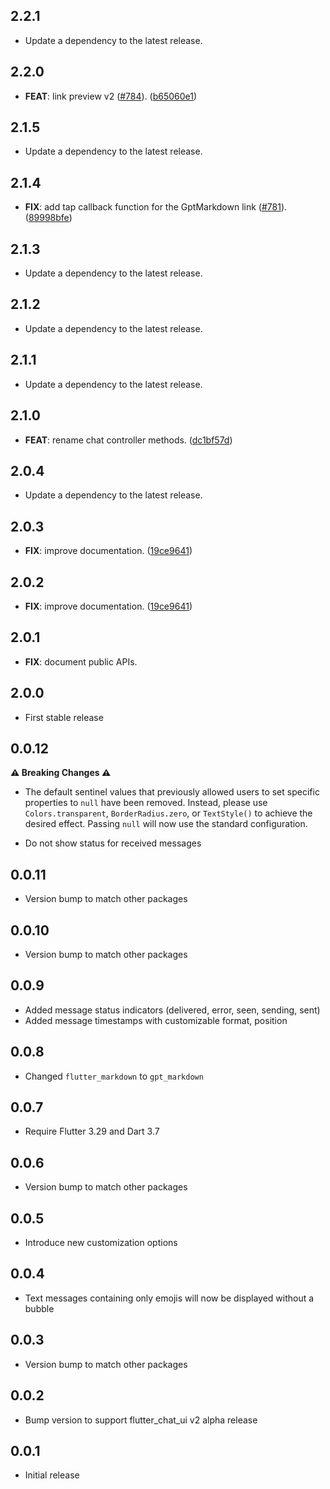 ## 2.2.1

 - Update a dependency to the latest release.

## 2.2.0

 - **FEAT**: link preview v2 ([#784](https://github.com/flyerhq/flutter_chat_ui/issues/784)). ([b65060e1](https://github.com/flyerhq/flutter_chat_ui/commit/b65060e11036402934489976c702dab28c7feb80))

## 2.1.5

 - Update a dependency to the latest release.

## 2.1.4

 - **FIX**: add tap callback function for the GptMarkdown link ([#781](https://github.com/flyerhq/flutter_chat_ui/issues/781)). ([89998bfe](https://github.com/flyerhq/flutter_chat_ui/commit/89998bfe081c9d46b6beb8f286176aac66033afa))

## 2.1.3

 - Update a dependency to the latest release.

## 2.1.2

 - Update a dependency to the latest release.

## 2.1.1

 - Update a dependency to the latest release.

## 2.1.0

 - **FEAT**: rename chat controller methods. ([dc1bf57d](https://github.com/flyerhq/flutter_chat_ui/commit/dc1bf57d9b5f9655805589fdda5581759b9cc1a9))

## 2.0.4

 - Update a dependency to the latest release.

## 2.0.3

 - **FIX**: improve documentation. ([19ce9641](https://github.com/flyerhq/flutter_chat_ui/commit/19ce9641d341cd297cd83219e989914e7bc78af0))

## 2.0.2

 - **FIX**: improve documentation. ([19ce9641](https://github.com/flyerhq/flutter_chat_ui/commit/19ce9641d341cd297cd83219e989914e7bc78af0))

## 2.0.1

 - **FIX**: document public APIs.

## 2.0.0

- First stable release

## 0.0.12

**⚠️ Breaking Changes ⚠️**

- The default sentinel values that previously allowed users to set specific properties to `null` have been removed. Instead, please use `Colors.transparent`, `BorderRadius.zero`, or `TextStyle()` to achieve the desired effect. Passing `null` will now use the standard configuration.

- Do not show status for received messages

## 0.0.11

- Version bump to match other packages

## 0.0.10

- Version bump to match other packages

## 0.0.9

- Added message status indicators (delivered, error, seen, sending, sent)
- Added message timestamps with customizable format, position

## 0.0.8

- Changed `flutter_markdown` to `gpt_markdown`

## 0.0.7

- Require Flutter 3.29 and Dart 3.7

## 0.0.6

- Version bump to match other packages

## 0.0.5

- Introduce new customization options

## 0.0.4

- Text messages containing only emojis will now be displayed without a bubble

## 0.0.3

- Version bump to match other packages

## 0.0.2

- Bump version to support flutter_chat_ui v2 alpha release

## 0.0.1

- Initial release
